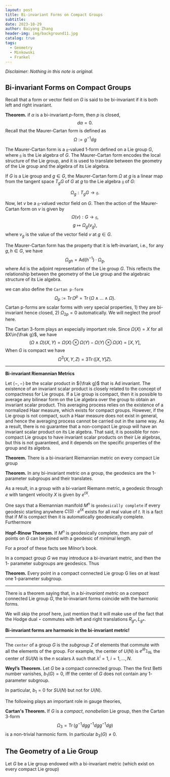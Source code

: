 ```yaml
---
layout: post
title: Bi-invariant Forms on Compact Groups
subtitle: 
date: 2023-10-29
author: Baiyang Zhang
header-img: img/background11.jpg
catalog: true
tags:
  - Geometry
  - Minkowski
  - Frankel
---
```

*Disclaimer: Nothing in this note is original.*

## Bi-invariant Forms on Compact Groups

Recall that a form or vector field on $G$ is said to be bi-invariant if it is both left and right invariant. 

**Theorem.** if $\alpha$ is a bi-invariant $p$-form, then $p$ is closed,
$$
d \alpha=0.
$$
Recall that the Maurer-Cartan form is defined as 
$$
\Omega := g^{-1} dg
$$

The Maurer-Cartan form is a $\mathfrak{g}$-valued 1-form defined on a Lie group $G$, where $\mathfrak{g}$ is the Lie algebra of $G$. The Maurer-Cartan form encodes the local structure of the Lie group, and it is used to translate between the geometry of the Lie group and the algebra of its Lie algebra.

 If $G$ is a Lie group and $g \in G$, the Maurer-Cartan form $\Omega$ at $g$ is a linear map from the tangent space $T_gG$ of $G$ at $g$ to the Lie algebra $\mathfrak{g}$ of $G$:

$$
\Omega_g : T_gG \rightarrow \mathfrak{g}.
$$

Now, let $v$ be a $\mathfrak{g}$-valued vector field on $G$. Then the action of the Maurer-Cartan form on $v$ is given by
$$
\Omega(v) : G \rightarrow \mathfrak{g},
$$$$
g \mapsto \Omega_g(v_g),
$$
where $v_g$ is the value of the vector field $v$ at $g \in G$.

The Maurer-Cartan form has the property that it is left-invariant, i.e., for any $g, h \in G$, we have
$$
\Omega_{gh} = \mathrm{Ad}(h^{-1}) \cdot \Omega_g,
$$
where $\mathrm{Ad}$ is the adjoint representation of the Lie group $G$. This reflects the relationship between the geometry of the Lie group and the algebraic structure of its Lie algebra.

we can also define the `Cartan p-form`
$$
\Omega_ {p} := \mathrm{Tr}\, \Omega^{p} =\mathrm{Tr}\,\left\{ \Omega \wedge \dots \wedge \Omega \right\} .
$$
Cartan p-forms are scalar forms with very special properties, 1) they are bi-invariant hence closed, 2) $\Omega_ {2p}=0$ automatically. We will neglect the proof here. 

The Cartan 3-form plays an especially important role. Since $\Omega(X)=X$ for all $X\in{\frak g}$, we have
$$
(\Omega \wedge \Omega)(X,Y) = \Omega(X)\otimes \Omega(Y) - \Omega(Y)\otimes \Omega(X)=[X,Y],
$$
When $G$ is compact we have
$$
\Omega^{3}(X,Y,Z) = 3\mathrm{Tr}\,([X,Y]Z).
$$

- - -

**Bi-invariant Riemannian Metrics**

Let $\left\langle -,- \right\rangle$ be the scalar product in ${\frak g}$ that is Ad invariant. The existence of an invariant scalar product is closely related to the concept of compactness for Lie groups. If a Lie group is compact, then it is possible to average any bilinear form on the Lie algebra over the group to obtain an invariant scalar product. This averaging process relies on the existence of a normalized Haar measure, which exists for compact groups. However, if the Lie group is not compact, such a Haar measure does not exist in general, and hence the averaging process cannot be carried out in the same way. As a result, there is no guarantee that a non-compact Lie group will have an invariant scalar product on its Lie algebra. That said, it is possible for non-compact Lie groups to have invariant scalar products on their Lie algebras, but this is not guaranteed, and it depends on the specific properties of the group and its algebra. 

**Theorem.** There is a bi-invariant Riemannian metric on every compact Lie group

**Theorem.** In any bi-invariant metric on a group, the geodesics are the 1-parameter subgroups and their translates.

As a result, in a group with a bi-variant Riemann metric, a geodesic through $e$ with tangent velocity $X$ is given by $e^{ tX }$. 

One says that a Riemannian manifold $M^{n}$ is `geodesically complete` if every geodesic starting anywhere $C(0)\cdot e^{ tX }$ exists for all real value of $t$. It is a fact that if $M$ is compact then it is automatically geodesically complete. Furthermore

**Hopf-Rinow Theorem.** If $M^{n}$ is geodesically complete, then any pair of points on $G$ can be joined with a geodesic of minimal length.

For a proof of these facts see Milnor’s book.

In a compact group $G$ we may introduce a bi-invariant metric, and then the 1- parameter subgroups are geodesics. Thus

**Theorem.** Every point in a compact connected Lie group G lies on at least one 1-parameter subgroup. 

- - -

There is a theorem saying that, in a *bi-invariant metric* on a *compact* connected Lie group $G$, the bi-invariant forms coincide with the harmonic forms.

We will skip the proof here, just mention that it will make use of the fact that the Hodge dual $\star$ commutes with left and right translations $R_ {g\ast}, L_ {g\ast}$. 

**Bi-invariant forms are harmonic in the bi-invariant metric!**

- - -

The `center` of a group $G$ is the *subgroup* $Z$ of elements that commute with all the elements of the group. For example, the center of $U(N)$ is $e^{ i\theta }\mathbb{1}_ {N}$, the center of $SU(N)$ is the $n$ scalars $\lambda$ such that $\lambda^{i}=1,\;i=1,\dots,N$.

**Weyl’s Theorem.** Let $G$ be a compact connected group. Then the first Betti number vanishes, $b_ {1}(G) = 0$, iff the center of $G$ does not contain any $1$-parameter subgroup.

In particular, $b_ {1}=0$ for $SU(N)$ but not for $U(N)$. 

The following plays an important role in gauge theories,

**Cartan's Theorem.** If $G$ is a *compact*, *nonabelian* Lie group, then the Cartan $3$-form
$$
\Omega_ {3} = \mathrm{Tr}\,(g^{-1} dg g^{-1}  dg g^{-1}  dg)
$$
is a non-trivial harmonic form. In particular $b_ {3}(G)\neq 0$. 

## The Geometry of a Lie Group

Let $G$ be a Lie group endowed with a bi-invariant metric (which exist on every compact Lie group)
